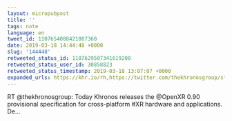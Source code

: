 ```yaml
---
layout: micropubpost
title: ''
tags: note
language: en
tweet_id: 1107654088421007360
date: 2019-03-18 14:44:48 +0000
slug: '144448'
retweeted_status_id: 1107629507341619200
retweeted_status_user_id: 30858823
retweeted_status_timestamp: 2019-03-18 13:07:07 +0000
expanded_urls: https://khr.io/rh,https://twitter.com/thekhronosgroup/status/1107629507341619204/photo/1
---
```

RT @thekhronosgroup: Today Khronos releases the @OpenXR 0.90 provisional specification for cross-platform #XR hardware and applications. De…
